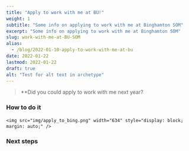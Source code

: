 ```yaml
---
title: "Apply to work with me at BU!"
weight: 1
subtitle: "Some info on applying to work with me at Binghamton SOM"
excerpt: "Some info on applying to work with me at Binghamton SOM"
slug: work-with-me-at-BU-SOM
alias:
  - /blog/2022-01-10-apply-to-work-with-me-at-bu
date: 2022-01-22
lastmod: 2022-01-22
draft: true
alt: "Test for alt text in archetype"
---
```




<style type="text/css">
.page-main img {
  box-shadow: 0px 0px 2px 2px rgba( 0, 0, 0, 0.2 );
  #/* ease | ease-in | ease-out | linear */
  transition: transform ease-in-out 0.6s;
}

.page-main img:hover {
  transform: scale(1.4);
}
</style>


> **Did you could apply to work with me next year? 

### How to do it


    <img src="img/apply_to_bing.png" width="634" style="display: block; margin: auto;" />


### Next steps
